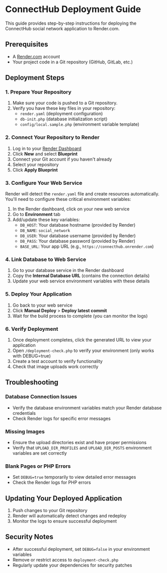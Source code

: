 # ConnectHub Deployment Guide

This guide provides step-by-step instructions for deploying the ConnectHub social network application to Render.com.

## Prerequisites

- A [Render.com](https://render.com) account
- Your project code in a Git repository (GitHub, GitLab, etc.)

## Deployment Steps

### 1. Prepare Your Repository

1. Make sure your code is pushed to a Git repository.
2. Verify you have these key files in your repository:
   - `render.yaml` (deployment configuration)
   - `db-init.php` (database initialization script)
   - `config/local.sample.php` (environment variable template)

### 2. Connect Your Repository to Render

1. Log in to your [Render Dashboard](https://dashboard.render.com)
2. Click **New** and select **Blueprint**
3. Connect your Git account if you haven't already
4. Select your repository
5. Click **Apply Blueprint**

### 3. Configure Your Web Service

Render will detect the `render.yaml` file and create resources automatically.
You'll need to configure these critical environment variables:

1. In the Render dashboard, click on your new web service
2. Go to **Environment** tab
3. Add/update these key variables:
   - `DB_HOST`: Your database hostname (provided by Render)
   - `DB_NAME`: `social_network`
   - `DB_USER`: Your database username (provided by Render)
   - `DB_PASS`: Your database password (provided by Render)
   - `BASE_URL`: Your app URL (e.g., `https://connecthub.onrender.com`)

### 4. Link Database to Web Service

1. Go to your database service in the Render dashboard
2. Copy the **Internal Database URL** (contains the connection details)
3. Update your web service environment variables with these details

### 5. Deploy Your Application

1. Go back to your web service
2. Click **Manual Deploy** > **Deploy latest commit**
3. Wait for the build process to complete (you can monitor the logs)

### 6. Verify Deployment

1. Once deployment completes, click the generated URL to view your application
2. Open `/deployment-check.php` to verify your environment (only works with DEBUG=true)
3. Create a test account to verify functionality
4. Check that image uploads work correctly

## Troubleshooting

### Database Connection Issues

- Verify the database environment variables match your Render database credentials
- Check Render logs for specific error messages

### Missing Images

- Ensure the upload directories exist and have proper permissions
- Verify that `UPLOAD_DIR_PROFILES` and `UPLOAD_DIR_POSTS` environment variables are set correctly

### Blank Pages or PHP Errors

- Set `DEBUG=true` temporarily to view detailed error messages
- Check the Render logs for PHP errors

## Updating Your Deployed Application

1. Push changes to your Git repository
2. Render will automatically detect changes and redeploy
3. Monitor the logs to ensure successful deployment

## Security Notes

- After successful deployment, set `DEBUG=false` in your environment variables
- Remove or restrict access to `deployment-check.php`
- Regularly update your dependencies for security patches
